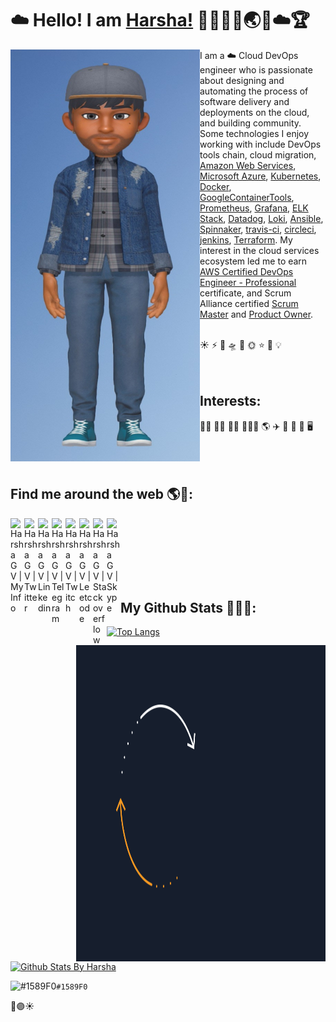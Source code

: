 # ☁️ Hello! I am [Harsha!](https://harshagv.wixsite.com/myinfo) 👋👨‍💻🥇🌏🌟☁️🏆

<!--
**harshagv/harshagv** is a ✨ _special_ ✨ repository because its `README.md` (this file) appears on your GitHub profile.

Here are some ideas to get you started:

- 🔭 I’m currently working on ...
- 🌱 I’m currently learning ...
- 👯 I’m looking to collaborate on ...
- 🤔 I’m looking for help with ...
- 💬 Ask me about ...
- 📫 How to reach me: ...
- 😄 Pronouns: ...
- ⚡ Fun fact: ...
-->

<img align="right" src="https://github.com/harshagv/harshagv/blob/master/src/imgs/gvh.jpg" width="303" height="659" alt="banner that says Mr.Harsha - a cloud devops engineer, alongside a cartoon illustration of Mr.Harsha" style="float:left;">   

<p align="left">I am a ☁️ Cloud DevOps engineer who is passionate about designing and automating the process of software delivery and deployments on the cloud, and building community. Some technologies I enjoy working with include DevOps tools chain, cloud migration, <a href="https://aws.amazon.com/">Amazon Web Services</a>, <a href="https://azure.microsoft.com/en-us/">Microsoft Azure</a>, <a href="https://kubernetes.io/">Kubernetes</a>, <a href="https://www.docker.com/">Docker</a>, <a href="https://github.com/GoogleContainerTools">GoogleContainerTools</a>, <a href="https://prometheus.io/">Prometheus</a>, <a href="https://grafana.com/">Grafana</a>, <a href="https://www.elastic.co/what-is/elk-stack">ELK Stack</a>, <a href="https://www.datadoghq.com/product/">Datadog</a>, <a href="https://grafana.com/oss/loki/">Loki</a>, <a href="https://www.ansible.com/overview/it-automation">Ansible</a>, <a href="https://spinnaker.io/">Spinnaker</a>, <a href="https://travis-ci.org/">travis-ci</a>, <a href="https://circleci.com/">circleci</a>, <a href="https://www.jenkins.io/">jenkins</a>, <a href="https://www.terraform.io/">Terraform</a>. My interest in the cloud services ecosystem led me to earn <a href="https://www.certmetrics.com/amazon/public/badge.aspx?i=5&t=c&d=2019-12-03&ci=AWS00661785">AWS Certified DevOps Engineer - Professional</a> certificate, and Scrum Alliance certified <a href="https://badgecert.com/bc/html/profile.jsp?k=fdoihhc">Scrum Master</a> and <a href="https://badgecert.com/bc/html/profile.jsp?k=xyhdzjz">Product Owner</a>.</p>

<br/>
☀️
⚡ 
🌈 
🛸
🌟
🌞
⭐️
💯
💡
<br/>
<br/>
<br/>

## Interests:
🚴‍♂️
🏊‍♂️
🏋️‍♂️
🌄🏃‍♂️
🌎
✈️
🚀
🎯
🎲
🖥️
<br/>
<br/>
<br/>
<br/>

## Find me around the web 🌎💬:
<a href="https://harshagv.wixsite.com/myinfo">
  <img align="left" alt="Harsha G V | MyInfo" width="22px" src="https://cdn.jsdelivr.net/npm/simple-icons@3.1.0/icons/wix.svg" />
</a>
<a href="https://twitter.com/harsha_gv">
  <img align="left" alt="Harsha G V | Twitter" width="22px" src="https://cdn.jsdelivr.net/npm/simple-icons@v3/icons/twitter.svg" />
</a>
<a href="https://www.linkedin.com/in/harshagv/">
  <img align="left" alt="Harsha G V | Linkedin" width="22px" src="https://cdn.jsdelivr.net/npm/simple-icons@v3/icons/linkedin.svg" />
</a>
<a href="https://t.me/harsha_gv">
  <img align="left" alt="Harsha G V | Telegram" width="22px" src="https://cdn.jsdelivr.net/npm/simple-icons@v3/icons/telegram.svg" />
</a>
<a href="https://www.twitch.tv/harshagv">
  <img align="left" alt="Harsha G V | Twitch" width="22px" src="https://cdn.jsdelivr.net/npm/simple-icons@3.1.0/icons/twitch.svg" />
</a>
<a href="https://leetcode.com/harsha_gv/">
  <img align="left" alt="Harsha G V | Leetcode" width="22px" src="https://cdn.jsdelivr.net/npm/simple-icons@v3/icons/leetcode.svg" />
</a>
<a href="https://stackoverflow.com/users/10053482/harsha-g-v">
  <img align="left" alt="Harsha G V | Stackoverflow" width="22px" src="https://cdn.jsdelivr.net/npm/simple-icons@3.1.0/icons/stackoverflow.svg" />
</a>
<a href="https://join.skype.com/invite/GIgzT5tdn8GY">
  <img align="left" alt="Harsha G V | Skype" width="22px" src="https://cdn.jsdelivr.net/npm/simple-icons@3.1.0/icons/skype.svg" />
</a>


<br/>
<br/>
<br/>
<br/>
<br/>
<br/>


<img align="right" src="https://github.com/harshagv/harshagv/blob/master/src/imgs/aws-banner.gif" width="399" height="506" alt="aws cloud banner that says Mr.Harsha - a cloud enthusiast">

## My Github Stats 👨🏾‍💻:

[![Top Langs](https://github-readme-stats.vercel.app/api/top-langs/?username=harshagv&langs_count=9&theme=cobalt)](https://github.com/anuraghazra/github-readme-stats) 

[![Github Stats By Harsha](https://github-readme-stats.vercel.app/api?username=harshagv&show_icons=true&theme=cobalt&line_height=33&hide_rank=true&hide=["stars","prs"])](https://github.com/anuraghazra/github-readme-stats) 

![#1589F0](https://via.placeholder.com/15/1589F0/000000?text=+)`#1589F0`

🔵🟣☀

<h1></h1>
